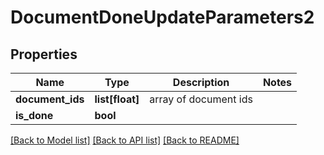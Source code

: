 # DocumentDoneUpdateParameters2

## Properties
Name | Type | Description | Notes
------------ | ------------- | ------------- | -------------
**document_ids** | **list[float]** | array of document ids | 
**is_done** | **bool** |  | 

[[Back to Model list]](../README.md#documentation-for-models) [[Back to API list]](../README.md#documentation-for-api-endpoints) [[Back to README]](../README.md)


